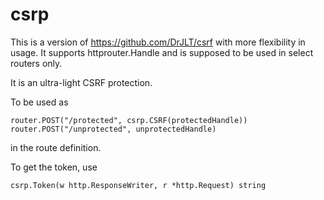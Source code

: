 # csrp

This is a version of https://github.com/DrJLT/csrf with more flexibility in usage. It supports httprouter.Handle and is supposed to be used in select routers only.

It is an ultra-light CSRF protection.

To be used as
```
router.POST("/protected", csrp.CSRF(protectedHandle))
router.POST("/unprotected", unprotectedHandle)
```
in the route definition.

To get the token, use
```
csrp.Token(w http.ResponseWriter, r *http.Request) string
```
